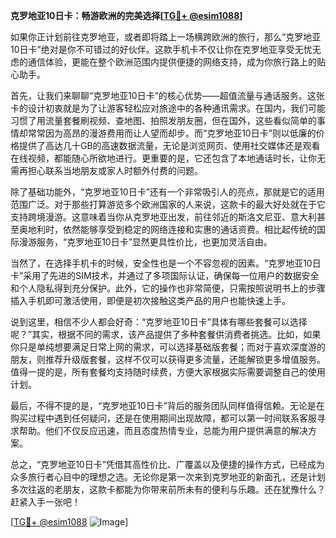 **克罗地亚10日卡：畅游欧洲的完美选择[[TG💪+ @esim1088](https://t.me/s/esim1088)]**

如果你正计划前往克罗地亚，或者即将踏上一场横跨欧洲的旅行，那么“克罗地亚10日卡”绝对是你不可错过的好伙伴。这款手机卡不仅让你在克罗地亚享受无忧无虑的通信体验，更能在整个欧洲范围内提供便捷的网络支持，成为你旅行路上的贴心助手。

首先，让我们来聊聊“克罗地亚10日卡”的核心优势——超值流量与通话服务。这张卡的设计初衷就是为了让游客轻松应对旅途中的各种通讯需求。在国内，我们可能习惯了用流量套餐刷视频、查地图、拍照发朋友圈，但在国外，这些看似简单的事情却常常因为高昂的漫游费用而让人望而却步。而“克罗地亚10日卡”则以低廉的价格提供了高达几十GB的高速数据流量，无论是浏览网页、使用社交媒体还是观看在线视频，都能随心所欲地进行。更重要的是，它还包含了本地通话时长，让你无需再担心联系当地朋友或家人时额外付费的问题。

除了基础功能外，“克罗地亚10日卡”还有一个非常吸引人的亮点，那就是它的适用范围广泛。对于那些打算游览多个欧洲国家的人来说，这款卡的最大好处就在于它支持跨境漫游。这意味着当你从克罗地亚出发，前往邻近的斯洛文尼亚、意大利甚至奥地利时，依然能够享受到稳定的网络连接和实惠的通话资费。相比起传统的国际漫游服务，“克罗地亚10日卡”显然更具性价比，也更加灵活自由。

当然了，在选择手机卡的时候，安全性也是一个不容忽视的因素。“克罗地亚10日卡”采用了先进的SIM技术，并通过了多项国际认证，确保每一位用户的数据安全和个人隐私得到充分保护。此外，它的操作也非常简便，只需按照说明书上的步骤插入手机即可激活使用，即便是初次接触这类产品的用户也能快速上手。

说到这里，相信不少人都会好奇：“克罗地亚10日卡”具体有哪些套餐可以选择呢？”其实，根据不同的需求，该产品提供了多种套餐供消费者挑选。比如，如果你只是单纯想要满足日常上网的需求，可以选择基础版套餐；而对于喜欢深度游的朋友，则推荐升级版套餐，这样不仅可以获得更多流量，还能解锁更多增值服务。值得一提的是，所有套餐均支持随时续费，方便大家根据实际需要调整自己的使用计划。

最后，不得不提的是，“克罗地亚10日卡”背后的服务团队同样值得信赖。无论是在购买过程中遇到任何疑问，还是在使用期间出现故障，都可以第一时间联系客服寻求帮助。他们不仅反应迅速，而且态度热情专业，总能为用户提供满意的解决方案。

总之，“克罗地亚10日卡”凭借其高性价比、广覆盖以及便捷的操作方式，已经成为众多旅行者心目中的理想之选。无论你是第一次来到克罗地亚的新面孔，还是计划多次往返的老朋友，这款卡都能为你带来前所未有的便利与乐趣。还在犹豫什么？赶紧入手一张吧！

[[TG💪+ @esim1088](https://t.me/s/esim1088) ![Image](https://i.postimg.cc/4NQfJmqS/Snipaste-2025-05-13-00-14-12.png)]